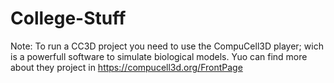 # College-Stuff

Note: To run a CC3D project you need to use the CompuCell3D player; wich is a powerfull software to simulate biological models. Yuo can find more about they project in https://compucell3d.org/FrontPage
